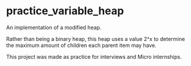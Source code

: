 # practice_variable_heap
An implementation of a modified heap.

Rather than being a binary heap, this heap uses a value 2^x to determine the maximum amount of children each parent item may have.

This project was made as practice for interviews and Micro internships.
